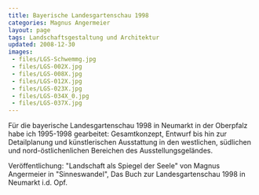 ```yaml
---
title: Bayerische Landesgartenschau 1998
categories: Magnus Angermeier
layout: page
tags: Landschaftsgestaltung und Architektur
updated: 2008-12-30
images:
 - files/LGS-Schwemmg.jpg
 - files/LGS-002X.jpg
 - files/LGS-008X.jpg
 - files/LGS-012X.jpg
 - files/LGS-023X.jpg
 - files/LGS-034X_0.jpg
 - files/LGS-037X.jpg
---
```


Für die bayerische Landesgartenschau 1998 in Neumarkt in der Oberpfalz habe ich 1995-1998 gearbeitet: Gesamtkonzept, Entwurf bis hin zur Detailplanung und künstlerischen Ausstattung in den westlichen, südlichen und nord-östlichenlichen Bereichen des Ausstellungsgeländes.

Veröffentlichung: "Landschaft als Spiegel der Seele" von Magnus Angermeier in "Sinneswandel", Das Buch zur Landesgartenschau 1998 in Neumarkt i.d. Opf.
